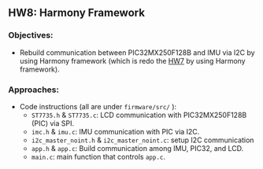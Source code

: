 ## HW8: Harmony Framework
### Objectives:
* Rebuild communication between PIC32MX250F128B and IMU via I2C by using Harmony framework (which is redo the [HW7](https://github.com/meng1994412/ChenyangMeng_ME433_2018/tree/master/HW7) by using Harmony framework).

### Approaches:
* Code instructions (all are under `firmware/src/` ):
  - `ST7735.h` & `ST7735.c`: LCD communication with PIC32MX250F128B (PIC) via SPI.
  - `imc.h` & `imu.c`: IMU communication with PIC via I2C.
  - `i2c_master_noint.h` & `i2c_master_noint.c`: setup I2C communication
  - `app.h` & `app.c`: Build communication among IMU, PIC32, and LCD. 
  - `main.c`: main function that controls `app.c`.
